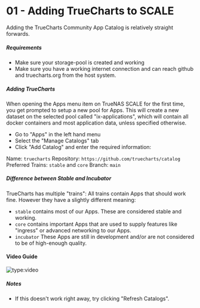 # 01 - Adding TrueCharts to SCALE

Adding the TrueCharts Community App Catalog is relatively straight forwards.

##### Requirements

- Make sure your storage-pool is created and working
- Make sure you have a working internet connection and can reach github and truecharts.org from the host system.

##### Adding TrueCharts

When opening the Apps menu item on TrueNAS SCALE for the first time, you get prompted to setup a new pool for Apps.
This will create a new dataset on the selected pool called "ix-applications", which will contain all docker containers and most application data, unless specified otherwise.

- Go to "Apps" in the left hand menu
- Select the "Manage Catalogs" tab
- Click "Add Catalog" and enter the required information:

Name: `truecharts`
Repository: `https://github.com/truecharts/catalog`
Preferred Trains: `stable` and `core`
Branch: `main`

##### Difference between Stable and Incubator

TrueCharts has multiple "trains": All trains contain Apps that should work fine. However they have a slightly different meaning:

- `stable` contains most of our Apps. These are considered stable and working.
- `core` contains important Apps that are used to supply features like "ingress" or advanced networking to our Apps.
- `incubator` These Apps are still in development and/or are not considered to be of high-enough quality.


#### Video Guide

![type:video](https://www.youtube.com/embed/Vomm8uvdCM0)

##### Notes

- If this doesn't work right away, try clicking "Refresh Catalogs".
